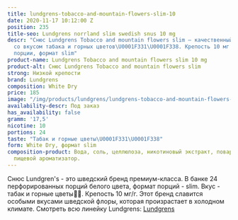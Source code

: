 ```yaml
---
title: lundgrens-tobacco-and-mountain-flowers-slim-10
date: 2020-11-17 10:12:00 Z
position: 235
title-seo: Lundgrens norrland slim swedish snus 10 mg
descr: "Снюс Lundgrens Tobacco and mountain flowers slim — качественный шведский снюс
  со вкусом табака и горных цветов\U0001F331\U0001F338. Крепость 10 мг никотина. 24
  порции, формат slim"
product-name: Lundgrens Tobacco and mountain flowers slim 10 mg
product-alt: Снюс Lundgrens Tobacco and mountain flowers slim
strong: Низкой крепости
brand: Lundgrens
composition: White Dry
price: 185
image: "/img/products/lundgrens/lundgrens-tobacco-and-mountain-flowers-slim-10.jpg"
availability-descr: Под заказ
has_availability: false
gramm: '17,5'
nicotine: 10
portions: 24
taste: "Табак и горные цветы\U0001F331\U0001F338"
form: White Dry, формат slim
composition-product: Вода, соль, целлюлоза, никотиновый экстракт, поваренная сода,
  пищевой ароматизатор.
---
```


Снюс Lundgren's - это  шведский бренд премиум-класса. В банке 24 перфорированных порций белого цвета, формат порций - slim. Вкус - табак и горные цветы🌱🌸. Крепость 10 мг/г. Этот бренд славится особыми вкусами шведской флоры, которая произрастает в холодном климате. Смотреть всю линейку Lundgrens: <a href="/lundgrens-snus">Lundgrens</a>
